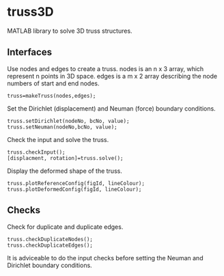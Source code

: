 # truss3D
MATLAB library to solve 3D truss structures.

## Interfaces
Use nodes and edges to create a truss. nodes is an n x 3 array, which represent n points in 3D space. edges is a m x 2 array describing the node numbers of start and end nodes.
```
truss=makeTruss(nodes,edges);
```
Set the Dirichlet (displacement) and Neuman (force) boundary conditions.
```
truss.setDirichlet(nodeNo, bcNo, value);
truss.setNeuman(nodeNo,bcNo, value);
```
Check the input and solve the truss.
```
truss.checkInput();
[displacment, rotation]=truss.solve();
```
Display the deformed shape of the truss.
```
truss.plotReferenceConfig(figId, lineColour);
truss.plotDeformedConfig(figId, lineColour);
```
## Checks
Check for duplicate and duplicate edges.
```
truss.checkDuplicateNodes();
truss.checkDuplicateEdges();
```
It is adviceable to do the input checks before setting the Neuman and Dirichlet boundary conditions.
